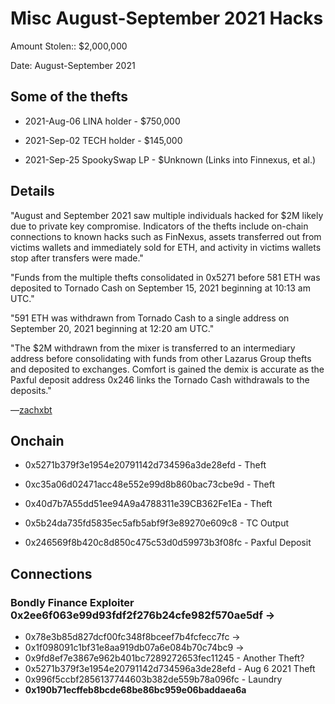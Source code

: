 # Misc August-September 2021 Hacks

Amount Stolen:: $2,000,000

Date: August-September 2021


## Some of the thefts

- 2021-Aug-06 LINA holder - $750,000

- 2021-Sep-02 TECH holder - $145,000

- 2021-Sep-25 SpookySwap LP - $Unknown (Links into Finnexus, et al.)



## Details

"August and September 2021 saw multiple individuals hacked for $2M likely due to private key compromise. Indicators of the thefts include on-chain connections to known hacks such as FinNexus, assets transferred out from victims wallets and immediately sold for ETH, and activity in victims wallets stop after transfers were made."

"Funds from the multiple thefts consolidated in 0x5271 before 581 ETH was deposited to Tornado Cash on September 15, 2021 beginning at 10:13 am UTC."

"591 ETH was withdrawn from Tornado Cash to a single address on September 20, 2021 beginning at 12:20 am UTC."

"The $2M withdrawn from the mixer is transferred to an intermediary address before consolidating with funds from other Lazarus Group thefts and deposited to exchanges. Comfort is gained the demix is accurate as the Paxful deposit address 0x246 links the Tornado Cash withdrawals to the deposits."

—[zachxbt](https://zachxbt.mirror.xyz/B0-UJtxN41cJhpPtKv0v2LZ8u-0PwZ4ecMPEdX4l8vE)


## Onchain

- 0x5271b379f3e1954e20791142d734596a3de28efd - Theft

- 0xc35a06d02471acc48e552e99d8b860bac73cbe9d - Theft

- 0x40d7b7A55dd51ee94A9a4788311e39CB362Fe1Ea - Theft

- 0x5b24da735fd5835ec5afb5abf9f3e89270e609c8 - TC Output

- 0x246569f8b420c8d850c475c53d0d59973b3f08fc - Paxful Deposit



## Connections


### Bondly Finance Exploiter 0x2ee6f063e99d93fdf2f276b24cfe982f570ae5df ->

- 0x78e3b85d827dcf00fc348f8bceef7b4fcfecc7fc ->
- 0x1f098091c1bf31e8aa919db07a6e084b70c74bc9 ->
- 0x9fd8ef7e3867e962b401bc7289272653fec11245 - Another Theft?
- 0x5271b379f3e1954e20791142d734596a3de28efd - Aug 6 2021 Theft
- 0x996f5ccbf2856137744603b382de559b78a096fc - Laundry
- **0x190b71ecffeb8bcde68be86bc959e06baddaea6a**


